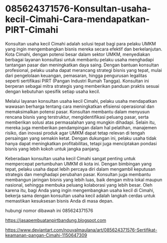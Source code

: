 # 085624371576-Konsultan-usaha-kecil-Cimahi-Cara-mendapatkan-PIRT-Cimahi

Konsultan usaha kecil Cimahi adalah solusi tepat bagi para pelaku UMKM yang ingin mengembangkan bisnis mereka secara efektif dan berkelanjutan. Kota Cimahi, dengan potensi besar dalam sektor UMKM, menyediakan berbagai layanan konsultasi untuk membantu pelaku usaha menghadapi tantangan pasar dan meningkatkan daya saing. Dengan bantuan konsultan profesional, pelaku usaha dapat merancang strategi bisnis yang tepat, mulai dari pengelolaan keuangan, pemasaran, hingga pengurusan legalitas seperti sertifikasi PIRT (Pangan Industri Rumah Tangga). Konsultan ini berperan sebagai mitra strategis yang memberikan panduan praktis sesuai dengan kebutuhan spesifik setiap usaha kecil.

Melalui layanan konsultan usaha kecil Cimahi, pelaku usaha mendapatkan wawasan berharga tentang cara meningkatkan efisiensi operasional dan memaksimalkan potensi pasar. Konsultan membantu dalam menyusun rencana bisnis yang terstruktur, mengidentifikasi peluang pasar, serta memberikan solusi atas permasalahan yang mungkin dihadapi. Selain itu, mereka juga memberikan pendampingan dalam hal pelatihan, manajemen risiko, dan inovasi produk agar UMKM dapat tetap relevan di tengah persaingan yang semakin ketat. Dengan dukungan ini, pelaku usaha tidak hanya dapat meningkatkan profitabilitas, tetapi juga menciptakan pondasi bisnis yang lebih kokoh untuk jangka panjang.

Keberadaan konsultan usaha kecil Cimahi sangat penting untuk mempercepat pertumbuhan UMKM di kota ini. Dengan bimbingan yang tepat, pelaku usaha dapat lebih percaya diri dalam mengambil keputusan strategis dan menghadapi perubahan pasar. Konsultan juga membantu membangun jaringan bisnis yang lebih luas, baik dengan mitra lokal maupun nasional, sehingga membuka peluang kolaborasi yang lebih besar. Oleh karena itu, bagi Anda yang ingin mengembangkan usaha kecil di Cimahi, bekerja sama dengan konsultan usaha kecil adalah langkah cerdas untuk memastikan kesuksesan bisnis Anda di masa depan.

hubungi nomor dibawah ini
085624371576

https://jasapembuatanpirtbandung.blogspot.com

https://www.deviantart.com/nouvalmaulana/art/085624371576-Sertifikat-keamanan-pangan-Cimahi-1150647309
